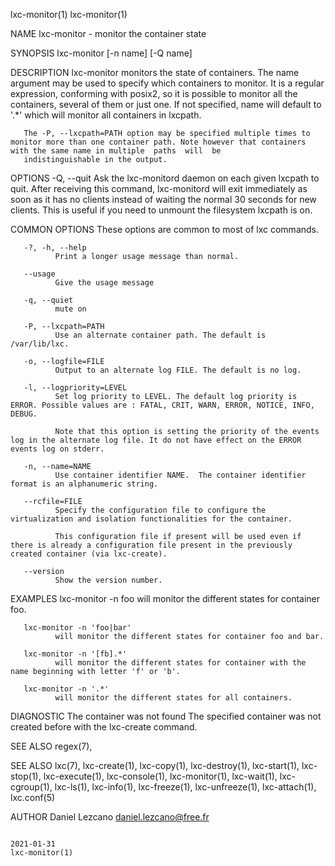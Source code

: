 lxc-monitor(1)                                                                                                                                                              lxc-monitor(1)

NAME
       lxc-monitor - monitor the container state

SYNOPSIS
       lxc-monitor [-n name] [-Q name]

DESCRIPTION
       lxc-monitor  monitors  the  state of containers. The name argument may be used to specify which containers to monitor. It is a regular expression, conforming with posix2, so it is
       possible to monitor all the containers, several of them or just one. If not specified, name will default to '.*' which will monitor all containers in lxcpath.

       The -P, --lxcpath=PATH option may be specified multiple times to monitor more than one container path. Note however that containers with the same name in multiple  paths  will  be
       indistinguishable in the output.

OPTIONS
       -Q, --quit
              Ask  the lxc-monitord daemon on each given lxcpath to quit. After receiving this command, lxc-monitord will exit immediately as soon as it has no clients instead of waiting
              the normal 30 seconds for new clients. This is useful if you need to unmount the filesystem lxcpath is on.

COMMON OPTIONS
       These options are common to most of lxc commands.

       -?, -h, --help
              Print a longer usage message than normal.

       --usage
              Give the usage message

       -q, --quiet
              mute on

       -P, --lxcpath=PATH
              Use an alternate container path. The default is /var/lib/lxc.

       -o, --logfile=FILE
              Output to an alternate log FILE. The default is no log.

       -l, --logpriority=LEVEL
              Set log priority to LEVEL. The default log priority is ERROR. Possible values are : FATAL, CRIT, WARN, ERROR, NOTICE, INFO, DEBUG.

              Note that this option is setting the priority of the events log in the alternate log file. It do not have effect on the ERROR events log on stderr.

       -n, --name=NAME
              Use container identifier NAME.  The container identifier format is an alphanumeric string.

       --rcfile=FILE
              Specify the configuration file to configure the virtualization and isolation functionalities for the container.

              This configuration file if present will be used even if there is already a configuration file present in the previously created container (via lxc-create).

       --version
              Show the version number.

EXAMPLES
       lxc-monitor -n foo
              will monitor the different states for container foo.

       lxc-monitor -n 'foo|bar'
              will monitor the different states for container foo and bar.

       lxc-monitor -n '[fb].*'
              will monitor the different states for container with the name beginning with letter 'f' or 'b'.

       lxc-monitor -n '.*'
              will monitor the different states for all containers.

DIAGNOSTIC
       The container was not found
              The specified container was not created before with the lxc-create command.

SEE ALSO
       regex(7),

SEE ALSO
       lxc(7), lxc-create(1), lxc-copy(1), lxc-destroy(1), lxc-start(1), lxc-stop(1), lxc-execute(1), lxc-console(1), lxc-monitor(1), lxc-wait(1), lxc-cgroup(1), lxc-ls(1),  lxc-info(1),
       lxc-freeze(1), lxc-unfreeze(1), lxc-attach(1), lxc.conf(5)

AUTHOR
       Daniel Lezcano <daniel.lezcano@free.fr>

                                                                                        2021-01-31                                                                          lxc-monitor(1)
